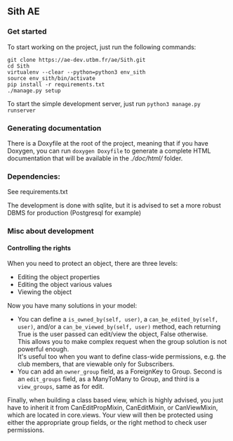 ## Sith AE

### Get started

To start working on the project, just run the following commands:

    git clone https://ae-dev.utbm.fr/ae/Sith.git
    cd Sith
    virtualenv --clear --python=python3 env_sith
    source env_sith/bin/activate
    pip install -r requirements.txt
    ./manage.py setup

To start the simple development server, just run `python3 manage.py runserver`

### Generating documentation

There is a Doxyfile at the root of the project, meaning that if you have Doxygen, you can run `doxygen Doxyfile` to
generate a complete HTML documentation that will be available in the *./doc/html/* folder.

### Dependencies:
See requirements.txt

The development is done with sqlite, but it is advised to set a more robust DBMS for production (Postgresql for example)


### Misc about development

#### Controlling the rights

When you need to protect an object, there are three levels:
  * Editing the object properties
  * Editing the object various values
  * Viewing the object

Now you have many solutions in your model:
  * You can define a `is_owned_by(self, user)`, a `can_be_edited_by(self, user)`, and/or a `can_be_viewed_by(self, user)`
    method, each returning True is the user passed can edit/view the object, False otherwise.   
    This allows you to make complex request when the group solution is not powerful enough.    
    It's useful too when you want to define class-wide permissions, e.g. the club members, that are viewable only for
    Subscribers.
  * You can add an `owner_group` field, as a ForeignKey to Group.  Second is an `edit_groups` field, as a ManyToMany to
    Group, and third is a `view_groups`, same as for edit.

Finally, when building a class based view, which is highly advised, you just have to inherit it from CanEditPropMixin,
CanEditMixin, or CanViewMixin, which are located in core.views. Your view will then be protected using either the
appropriate group fields, or the right method to check user permissions.




